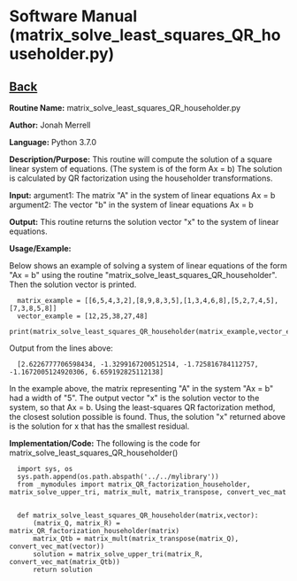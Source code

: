 # Software Manual (matrix_solve_least_squares_QR_householder.py)

## [Back](../softwaremanual)

**Routine Name:**           matrix_solve_least_squares_QR_householder.py

**Author:** Jonah Merrell

**Language:** Python 3.7.0

**Description/Purpose:** This routine will compute the solution of a square linear system of equations. (The system is of the form Ax = b)
The solution is calculated by QR factorization using the householder transformations.

**Input:** argument1: The matrix "A" in the system of linear equations Ax = b<br>
		   argument2: The vector "b" in the system of linear equations Ax = b

**Output:** This routine returns the solution vector "x" to the system of linear equations.

**Usage/Example:**

Below shows an example of solving a system of linear equations of the form "Ax = b" using the routine "matrix_solve_least_squares_QR_householder".
 Then the solution vector is printed. 

      matrix_example = [[6,5,4,3,2],[8,9,8,3,5],[1,3,4,6,8],[5,2,7,4,5],[7,3,8,5,8]]
      vector_example = [12,25,38,27,48]
      print(matrix_solve_least_squares_QR_householder(matrix_example,vector_example))

Output from the lines above:

      [2.6226777706598434, -1.3299167200512514, -1.725816784112757, -1.1672005124920306, 6.659192825112138]

In the example above, the matrix representing "A" in the system "Ax = b" had a width of "5". The output vector "x"
 is the solution vector to the system, so that Ax = b. Using the least-squares QR factorization method, the closest solution possible is found.
 Thus, the solution "x" returned above is the solution for x that has the smallest residual.

**Implementation/Code:** The following is the code for matrix_solve_least_squares_QR_householder()
      
      import sys, os
      sys.path.append(os.path.abspath('../../mylibrary'))
      from _mymodules import matrix_QR_factorization_householder, matrix_solve_upper_tri, matrix_mult, matrix_transpose, convert_vec_mat
      
      
      def matrix_solve_least_squares_QR_householder(matrix,vector):
          (matrix_Q, matrix_R) = matrix_QR_factorization_householder(matrix)
          matrix_Qtb = matrix_mult(matrix_transpose(matrix_Q), convert_vec_mat(vector))
          solution = matrix_solve_upper_tri(matrix_R, convert_vec_mat(matrix_Qtb))
          return solution
 